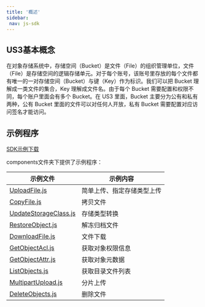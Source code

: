 ```yaml
---
title: '概述'
sidebar:
 nav: js-sdk
---
```


## US3基本概念

在对象存储系统中，存储空间（Bucket）是文件（File）的组织管理单位，文件（File）是存储空间的逻辑存储单元。对于每个账号，该账号里存放的每个文件都有唯一的一对存储空间（Bucket）与键（Key）作为标识。我们可以把 Bucket 理解成一类文件的集合，Key 理解成文件名。由于每个 Bucket 需要配置和权限不同，每个账户里面会有多个 Bucket。在 US3 里面，Bucket 主要分为公有和私有两种，公有 Bucket 里面的文件可以对任何人开放，私有 Bucket 需要配置对应访问签名才能访问。


## 示例程序
[SDK示例下载](https://github.com/ufilesdk-dev/S3-JS-SDK)

components文件夹下提供了示例程序：

| 示例文件 | 示例内容 |
| -------- | -------- |
| [UploadFile.js](https://github.com/ufilesdk-dev/S3-JS-SDK/tree/main/src/components/UploadFile.js) | 简单上传、指定存储类型上传 |
| [CopyFile.js](https://github.com/ufilesdk-dev/S3-JS-SDK/tree/main/src/components/CopyFile.js) | 拷贝文件 |
| [UpdateStorageClass.js](https://github.com/ufilesdk-dev/S3-JS-SDK/tree/main/src/components/UpdateStorageClass.js) | 存储类型转换 |
| [RestoreObject.js](https://github.com/ufilesdk-dev/S3-JS-SDK/tree/main/src/components/RestoreObject.js) | 解冻归档文件 |
| [DownloadFile.js](https://github.com/ufilesdk-dev/S3-JS-SDK/tree/main/src/components/DownloadFile.js) | 文件下载 |
| [GetObjectAcl.js](https://github.com/ufilesdk-dev/S3-JS-SDK/tree/main/src/components/GetObjectAcl.js) | 获取对象权限信息 |
| [GetObjectAttr.js](https://github.com/ufilesdk-dev/S3-JS-SDK/tree/main/src/components/GetObjectAttr.js) | 获取对象元数据 |
| [ListObjects.js](https://github.com/ufilesdk-dev/S3-JS-SDK/tree/main/src/components/ListObjects.js) | 获取目录文件列表 |
| [MultipartUpload.js](https://github.com/ufilesdk-dev/S3-JS-SDK/tree/main/src/components/MultipartUpload.js) | 分片上传 |
| [DeleteObjects.js](https://github.com/ufilesdk-dev/S3-JS-SDK/tree/main/src/components/DeleteObjects.js) | 删除文件 |
